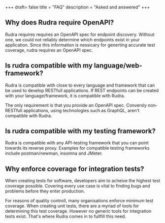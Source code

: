 +++
draft= false
title = "FAQ"
description = "Asked and answered"
+++

## Why does Rudra require OpenAPI?

Rudra requires requires an OpenAPI spec for endpoint discovery.
Without one, we could not reliably determine which endpoints exist in your application.
Since this information is nessicary for generting accurate test coverage, rudra requires an OpenAPI spec.

## Is rudra compatible with my language/web-framework?

Rudra is compatible with close to every language and framework that can be used to develop RESTfull applications.
If REST endpoints can be created with your language/framework, it is compatible with Rudra.

The only requirement is that you provide an OpenAPI spec.
Conversly non-RESTfull applications, using technologies such as GraphQL, aren't compatible with Rudra.

## Is rudra compatible with my testing framework?

Rudra is compatible with any API-testing framework that you can point towards its reverse proxy.
Examples for compatible testing frameworks include postman/newman, insomna and JMeter.

## Why enforce coverage for integration tests?

When creating tests for software, developers aim to acheive the highest test coverage possible.
Covering every use case is vital to finding bugs and problems before they enter production.

For reasons of quality controll, many organisations enforce minimum test coverage.
When creating unit tests, there are a myriad of tools for determining this test coverage.
However no generic tools for integration tests exist.
That's where Rudra comes in to fullfill this need.
